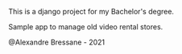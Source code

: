 This is a django project for my Bachelor's degree.

Sample app to manage old video rental stores.

@Alexandre Bressane - 2021
